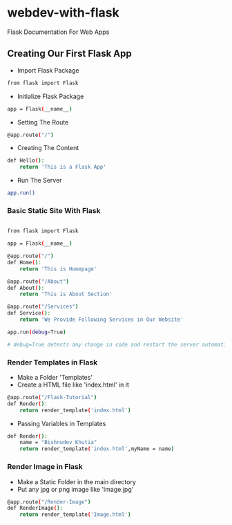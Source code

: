 # webdev-with-flask
Flask Documentation For Web Apps

## Creating Our First Flask App

- Import Flask Package
```bash
from flask import Flask
```
- Initialize Flask Package
```bash
app = Flask(__name__)
```
- Setting The Route
```bash
@app.route("/")
```
- Creating The Content
```bash
def Hello():
    return 'This is a Flask App'
```
- Run The Server
```bash
app.run()
```
### Basic Static Site With Flask
```bash

from flask import Flask

app = Flask(__name__)

@app.route("/")
def Home():
    return 'This is Homepage'

@app.route("/About")
def About():
    return 'This is About Section'

@app.route("/Services")
def Service():
    return 'We Provide Following Services in Our Website'

app.run(debug=True)

# debug=True detects any change in code and restart the server automatically just like nodemon in Node and Express JS
```
### Render Templates in Flask
- Make a Folder 'Templates'
- Create a HTML file like 'index.html' in it
```bash
@app.route("/Flask-Tutorial")
def Render():
    return render_template('index.html')
```
- Passing Variables in Templates
```bash
def Render():
    name = "Bishnudev Khutia"
    return render_template('index.html',myName = name)
```
### Render Image in Flask
- Make a Static Folder in the main directory
- Put any jpg or png image like 'image.jpg'
```bash
@app.route("/Render-Image")
def RenderImage():
    return render_template('Image.html')
```

